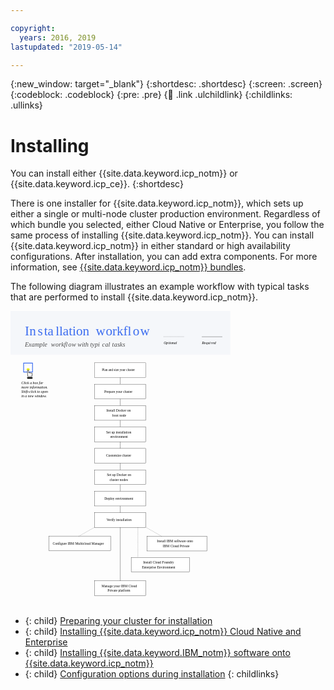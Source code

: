 ```yaml
---

copyright:
  years: 2016, 2019
lastupdated: "2019-05-14"

---
```


{:new_window: target="_blank"}
{:shortdesc: .shortdesc}
{:screen: .screen}
{:codeblock: .codeblock}
{:pre: .pre}
{:child: .link .ulchildlink}
{:childlinks: .ullinks}

# Installing

You can install either {{site.data.keyword.icp_notm}} or {{site.data.keyword.icp_ce}}.
{:shortdesc}

There is one installer for {{site.data.keyword.icp_notm}}, which sets up either a single or multi-node cluster production environment. Regardless of which bundle you selected, either Cloud Native or Enterprise, you follow the same process of installing {{site.data.keyword.icp_notm}}. You can install {{site.data.keyword.icp_notm}} in either standard or high availability configurations. After installation, you can add extra components. For more information, see [{{site.data.keyword.icp_notm}} bundles](../getting_started/bundles.md).

The following diagram illustrates an example workflow with typical tasks that are performed to install {{site.data.keyword.icp_notm}}.

<svg width="70%" id="Layer_1" data-name="Layer 1" xmlns="http://www.w3.org/2000/svg" viewBox="0 0 1137.13 1523.3"><defs><style>.cls-1,.cls-13,.cls-3,.cls-4{fill:#fff;}.cls-1,.cls-10,.cls-3,.cls-5{stroke:#000;}.cls-1,.cls-10,.cls-14,.cls-3,.cls-4,.cls-5{stroke-miterlimit:10;}.cls-1,.cls-10{stroke-width:1.09px;}.cls-2{font-size:18px;}.cls-17,.cls-2{font-family:IBMPlexSans, IBM Plex Sans;}.cls-3{stroke-width:1.11px;}.cls-4{stroke:#070404;}.cls-10,.cls-5{fill:none;}.cls-5{stroke-width:1.09px;}.cls-6{letter-spacing:-0.02em;}.cls-7{letter-spacing:0em;}.cls-8{letter-spacing:-0.01em;}.cls-9{letter-spacing:0em;}.cls-10{stroke-dasharray:3 4;}.cls-11{fill:#edf219;}.cls-12,.cls-17{fill:#3c6df0;}.cls-14{stroke:#fcfafa;}.cls-15{font-size:19px;}.cls-15,.cls-25{font-family:IBMPlexSans-Italic, IBM Plex Sans;font-style:italic;}.cls-16{fill:#f5f7fa;}.cls-17{font-size:68px;}.cls-18{letter-spacing:-0.01em;}.cls-19{letter-spacing:0em;}.cls-20{letter-spacing:0em;}.cls-21{letter-spacing:0em;}.cls-22{letter-spacing:0em;}.cls-23{letter-spacing:-0.03em;}.cls-24{letter-spacing:0em;}.cls-25{font-size:33px;fill:#4d4d4d;}.cls-26{letter-spacing:-0.01em;}.cls-27{letter-spacing:-0.02em;}.cls-28{letter-spacing:0em;}.cls-29{letter-spacing:-0.02em;}.cls-30{letter-spacing:-0.01em;}.cls-31{letter-spacing:0em;}</style></defs><title>Example installation workflow with typical tasks </title><a href="../cloud_foundry/cf_cfee.md"><rect class="cls-1" x="622.43" y="1270.76" width="300.91" height="75.85"/><text class="cls-2" transform="translate(683.84 1303.02)">Install Cloud Foundry <tspan x="-6.5" y="24">Enterprise Environment</tspan></text></a><a href="../installing/install_entitled_workloads.md"><rect class="cls-3" x="704.19" y="1161.76" width="308.33" height="75.85"/><text class="cls-2" transform="translate(755.43 1194.02)">Install IBM software onto<tspan x="30.14" y="24">IBM Cloud Private</tspan></text></a><a href="../installing/config_mcm_ce.md"><rect class="cls-1" x="198.5" y="1160.76" width="317.87" height="75.85"/><text class="cls-2" transform="translate(217.44 1205.02)">Configure IBM Multicloud Manager</text></a><a href="../installing/planning.md"><rect class="cls-4" x="433.47" y="267.11" width="264.62" height="75.85"/><text class="cls-2" transform="translate(471.06 310.77) scale(0.92 1)">Plan and size your cluster</text></a><a href="../installing/prep.md"><rect class="cls-1" x="433.47" y="377.53" width="264.62" height="75.85"/><text class="cls-2" transform="translate(483.74 421.19)">Prepare your cluster</text></a><a href="../installing/install_containers.md#prep_boot"><rect class="cls-1" x="433.47" y="487.95" width="264.62" height="75.85"/><text class="cls-2" transform="translate(494.7 520.21)">Install Docker on <tspan x="30.18" y="24">boot node</tspan></text></a><line class="cls-5" x1="565.78" y1="342.66" x2="565.78" y2="377"/><line class="cls-5" x1="565.78" y1="453.28" x2="565.78" y2="488"/><line class="cls-5" x1="565.78" y1="563.9" x2="565.78" y2="598"/><a href="../installing/install_containers.md#setup"><rect class="cls-1" x="433.47" y="598.37" width="264.62" height="75.85"/><text class="cls-2" transform="translate(492.9 630.63)">Set up installation<tspan x="21.63" y="24">environment</tspan></text></a><a href="../installing/install_containers.md#customize"><rect class="cls-1" x="433.47" y="708.79" width="264.62" height="75.85"/><text class="cls-2" transform="translate(493.27 752.46)">Customize cluster</text></a><a href="../installing/install_containers.md#cluster_nodes"><rect class="cls-1" x="433.47" y="819.22" width="264.62" height="75.85"/><text class="cls-2" transform="translate(497 851.48)">Set up Docker on<tspan x="14.08" y="24">cluster nodes</tspan></text></a><a href="../installing/install_containers.md#deploy"><rect class="cls-1" x="433.47" y="929.64" width="264.62" height="75.85"/><text class="cls-2" transform="translate(484.22 973.3)">Deploy environment</text></a><a href="../installing/install_containers.md#verify"><rect class="cls-1" x="433.47" y="1040.06" width="264.62" height="75.85"/><text class="cls-2" transform="translate(495.3 1083.72)">Verify installation</text></a><a href="../manage_cluster/operator_guide.md"><rect class="cls-1" x="433.47" y="1391.76" width="264.62" height="75.85"/><text class="cls-2" transform="translate(469.54 1424.02)">Manage your IBM Cloud<tspan x="31.02" y="24">Private platform</tspan></text><line class="cls-5" x1="565.78" y1="674.22" x2="565.78" y2="708.79"/><line class="cls-5" x1="565.78" y1="784.64" x2="565.78" y2="819.22"/><line class="cls-5" x1="565.78" y1="895.06" x2="565.78" y2="929.64"/><line class="cls-5" x1="565.78" y1="1005.48" x2="565.78" y2="1040.06"/><line class="cls-5" x1="565.78" y1="1115.9" x2="565.78" y2="1392"/><line class="cls-10" x1="656.91" y1="1115.9" x2="656.91" y2="1270.76"/><line class="cls-10" x1="698.13" y1="1115.5" x2="779.42" y2="1161.76"/><line class="cls-10" x1="433.42" y1="1115.5" x2="352.13" y2="1161.76"/><ellipse class="cls-11" cx="91" cy="301" rx="8" ry="6"/><path class="cls-12" d="M65.83,266.83v49.62h49.62V266.83Zm45.8,45.8h-42v-42h42Z"/></a><rect class="cls-13" x="88" y="312" width="6" height="5"/><path class="cls-14" d="M113.6,342.33v6.14a1.65,1.65,0,0,1-1.53,1.53H87.53A1.54,1.54,0,0,1,86,348.47v-6.14a1.54,1.54,0,0,1,1.53-1.53h24.54A1.65,1.65,0,0,1,113.6,342.33Z"/><path class="cls-14" d="M90.6,306.76a1.78,1.78,0,0,1,1.84,1.84v6.9a4.29,4.29,0,0,0,3.68,4.29l13,1.69a1.85,1.85,0,0,1,1.54,2l-2,13H90.75l-1.68-13.19c-.16-1.84-.31-3.53-.31-5.37V308.6a1.78,1.78,0,0,1,1.84-1.84m0-2.76a4.51,4.51,0,0,0-4.6,4.6V318c0,1.84.15,3.84.31,5.68l1.84,14.26a1.63,1.63,0,0,0,1.53,1.38h20.24a1.63,1.63,0,0,0,1.53-1.38l2.15-14.11a4.61,4.61,0,0,0-4-5.06L96.43,317a1.64,1.64,0,0,1-1.23-1.53v-6.9a4.51,4.51,0,0,0-4.6-4.6Z"/><text class="cls-15" transform="translate(55.72 378.01)">Click a box for <tspan x="0" y="22.8">more information.</tspan><tspan x="0" y="45.6">Shift-click to open </tspan><tspan x="0" y="68.4">in a new window.</tspan></text><rect class="cls-16" width="1134" height="225"/><text class="cls-17" transform="translate(74.49 126.38)">In<tspan class="cls-18" x="65.82" y="0">s</tspan><tspan x="98.46" y="0">ta</tspan><tspan class="cls-19" x="158.64" y="0">l</tspan><tspan x="176.8" y="0">lation </tspan><tspan class="cls-19" x="365.23" y="0">w</tspan><tspan class="cls-20" x="417.11" y="0">orkfl</tspan><tspan class="cls-19" x="556.51" y="0">o</tspan><tspan class="cls-20" x="594.25" y="0">w</tspan></text><text class="cls-15" transform="translate(790.7 171.8)">O<tspan class="cls-21" x="12.9" y="0">p</tspan><tspan class="cls-22" x="23.67" y="0">tional</tspan></text><text class="cls-15" transform="translate(987.47 171.8)"><tspan class="cls-23">R</tspan><tspan x="11.31" y="0">equi</tspan><tspan class="cls-21" x="47.58" y="0">r</tspan><tspan class="cls-24" x="54.4" y="0">ed</tspan></text><line class="cls-10" x1="790.51" y1="132.37" x2="896.51" y2="132.37"/><line class="cls-5" x1="986.51" y1="132.87" x2="1092.51" y2="132.87"/><text class="cls-25" transform="translate(74.49 183.58)">E<tspan class="cls-26" x="18.64" y="0">x</tspan><tspan x="34.55" y="0">ample </tspan><tspan class="cls-27" x="134.01" y="0">w</tspan><tspan class="cls-28" x="157.87" y="0">orkfl</tspan><tspan class="cls-29" x="224" y="0">o</tspan><tspan x="241.39" y="0">w with typi</tspan><tspan class="cls-30" x="397.84" y="0">c</tspan><tspan x="413.71" y="0">al </tspan><tspan class="cls-31" x="449.45" y="0">t</tspan><tspan x="459.85" y="0">asks</tspan></text></svg>

- {: child} [Preparing your cluster for installation](../installing/prep.md) 
- {: child} [Installing {{site.data.keyword.icp_notm}} Cloud Native and Enterprise](../installing/install_containers.md)
- {: child} [Installing {{site.data.keyword.IBM_notm}} software onto {{site.data.keyword.icp_notm}}](../installing/install_entitled_workloads.md)
- {: child} [Configuration options during installation](../installing/install_configuration.md)
{: childlinks}
